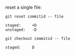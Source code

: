 

reset a single file:

`git reset commitid -- file`

	staged: 	+D
	unstaged:	-D
	
`git checkout commitid -- file`

	staged:		D

